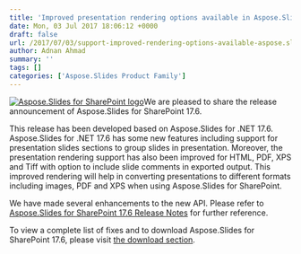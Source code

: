 ```yaml
---
title: 'Improved presentation rendering options available in Aspose.Slides for SharePoint 17.6'
date: Mon, 03 Jul 2017 18:06:12 +0000
draft: false
url: /2017/07/03/support-improved-rendering-options-available-aspose.slides-sharepoint-17.6/
author: Adnan Ahmad
summary: ''
tags: []
categories: ['Aspose.Slides Product Family']
---
```


[![Aspose.Slides for SharePoint logo][1]](https://blog.aspose.com/wp-content/uploads/sites/2/2013/07/aspose-Slides-for-SharePoint_100.png)We are pleased to share the release announcement of Aspose.Slides for SharePoint 17.6.

This release has been developed based on Aspose.Slides for .NET 17.6. Aspose.Slides for .NET 17.6 has some new features including support for presentation slides sections to group slides in presentation. Moreover, the presentation rendering support has also been improved for HTML, PDF, XPS and Tiff with option to include slide comments in exported output. This improved rendering will help in converting presentations to different formats including images, PDF and XPS when using Aspose.Slides for SharePoint.

We have made several enhancements to the new API. Please refer to [Aspose.Slides for SharePoint 17.6 Release Notes][2] for further reference.

To view a complete list of fixes and to download Aspose.Slides for SharePoint 17.6, please visit [the download section][3].




[1]: https://blog.aspose.com/wp-content/uploads/sites/2/2013/07/aspose-Slides-for-SharePoint_100.png "Aspose.Slides for SharePoint logo"
[2]: https://docs.aspose.com/display/slidessharepoint/Aspose.Slides+for+Sharepoint+17.6+Release+Notes
[3]: https://downloads.aspose.com/slides/sharepoint




